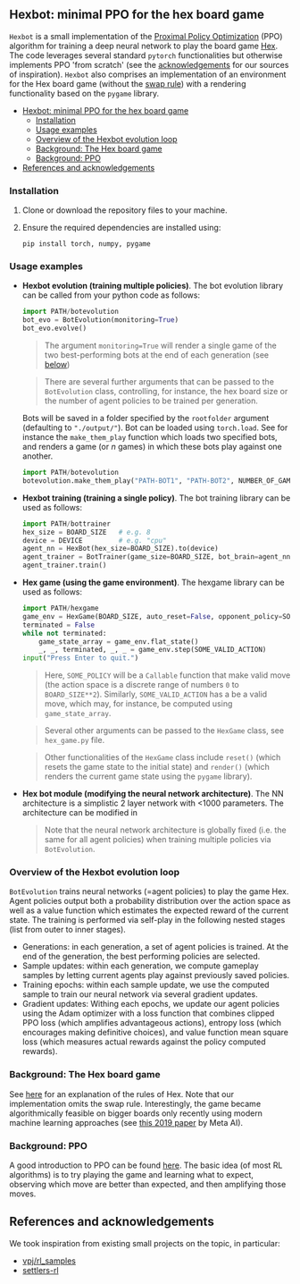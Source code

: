## Hexbot: minimal PPO for the hex board game

`Hexbot` is a small implementation of the [Proximal Policy Optimization](https://arxiv.org/abs/1707.06347) (PPO) algorithm for training a deep neural network to play the board game [Hex](https://en.wikipedia.org/wiki/Hex_(board_game)). The code leverages several standard  `pytorch` functionalities but otherwise implements PPO 'from scratch' (see the [acknowledgements](#references-and-acknowledgements) for our sources of inspiration). `Hexbot` also comprises an implementation of an environment for the Hex board game (without the [swap rule](https://en.wikipedia.org/wiki/Swap_rule)) with a rendering functionality based on the `pygame` library.

- [Hexbot: minimal PPO for the hex board game](#hexbot-minimal-ppo-for-the-hex-board-game)
  - [Installation](#installation)
  - [Usage examples](#usage-examples)
  - [Overview of the Hexbot evolution loop](#overview-of-the-hexbot-evolution-loop)
  - [Background: The Hex board game](#background-the-hex-board-game)
  - [Background: PPO](#background-ppo)
- [References and acknowledgements](#references-and-acknowledgements)


### Installation

1. Clone or download the repository files to your machine.

2. Ensure the required dependencies are installed using:
    ```
    pip install torch, numpy, pygame
    ```

### Usage examples

* **Hexbot evolution (training multiple policies)**. The bot evolution library can be called from your python code as follows:
    ```python
    import PATH/botevolution
    bot_evo = BotEvolution(monitoring=True)
    bot_evo.evolve()
    ```
    > The argument `monitoring=True` will render a single game of the two best-performing bots at the end of each generation (see [below](#explanation-the-hexbot-training-loop))

    > There are several further arguments that can be passed to the `BotEvolution` class, controlling, for instance, the hex board size or the number of agent policies to be trained per generation.

    Bots will be saved in a folder specified by the `rootfolder` argument (defaulting to `"./output/"`). Bot can be loaded using `torch.load`. See for instance the `make_them_play` function which loads two specified bots, and renders a game (or $n$ games) in which these bots play against one another.
    ```python
    import PATH/botevolution
    botevolution.make_them_play("PATH-BOT1", "PATH-BOT2", NUMBER_OF_GAMES)
    ```

* **Hexbot training (training a single policy)**. The bot training library can be used as follows:
    ```python
    import PATH/bottrainer
    hex_size = BOARD_SIZE   # e.g. 8
    device = DEVICE         # e.g. "cpu"
    agent_nn = HexBot(hex_size=BOARD_SIZE).to(device)
    agent_trainer = BotTrainer(game_size=BOARD_SIZE, bot_brain=agent_nn)
    agent_trainer.train()
    ```

* **Hex game (using the game environment)**. The hexgame library can be used as follows:
    ```python
    import PATH/hexgame
    game_env = HexGame(BOARD_SIZE, auto_reset=False, opponent_policy=SOME_POLICY)
    terminated = False
    while not terminated:
        game_state_array = game_env.flat_state()
        _, _, terminated, _, _ = game_env.step(SOME_VALID_ACTION)
    input("Press Enter to quit.")
    ```
    > Here, `SOME_POLICY` will be a `Callable` function that make valid move (the action space is a discrete range of numbers `0` to `BOARD_SIZE**2`). Similarly,  `SOME_VALID_ACTION` has a be a valid move, which may, for instance, be computed using `game_state_array`.

    > Several other arguments can be passed to the `HexGame` class, see `hex_game.py` file.

    > Other functionalities of the `HexGame` class include  `reset()` (which resets the game state to the initial state) and `render()` (which renders the current game state using the `pygame` library). 

* **Hex bot module (modifying the neural network architecture)**. The NN architecture is a simplistic 2 layer network with <1000 parameters. The architecture can be modified in  

    > Note that the neural network architecture is globally fixed (i.e. the same for all agent policies) when training multiple policies via `BotEvolution`.

### Overview of the Hexbot evolution loop

`BotEvolution` trains neural networks (=agent policies) to play the game Hex. Agent policies output both a probability distribution over the action space as well as a value function which estimates the expected reward of the current state. The training is performed via self-play in the following nested stages (list from outer to inner stages).

* Generations: in each generation, a set of agent policies is trained. At the end of the generation, the best performing policies are selected.
* Sample updates: within each generation, we compute gameplay samples by letting current agents play against previously saved policies.
* Training epochs: within each sample update, we use the computed sample to train our neural network via several gradient updates.
* Gradient updates: Withing each epochs, we update our agent policies using the Adam optimizer with a loss function that combines clipped PPO loss (which amplifies advantageous actions), entropy loss (which encourages making definitive choices), and value function mean square loss (which measures actual rewards against the policy computed rewards).

### Background: The Hex board game

See [here](https://en.wikipedia.org/wiki/Hex_(board_game)) for an explanation of the rules of Hex. Note that our implementation omits the swap rule. Interestingly, the game became algorithmically feasible on bigger boards only recently using modern machine learning approaches (see [this 2019 paper](https://arxiv.org/abs/2001.09832) by Meta AI).

### Background: PPO

A good introduction to PPO can be found [here](https://spinningup.openai.com/en/latest/algorithms/ppo.html). The basic idea (of most RL algorithms) is to try playing the game and learning what to expect, observing which move are better than expected, and then amplifying those moves.

## References and acknowledgements

We took inspiration from existing small projects on the topic, in particular:

* [vpj/rl_samples](https://github.com/vpj/rl_samples)
* [settlers-rl](https://settlers-rl.github.io/)